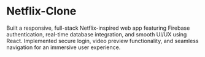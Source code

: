 # Netflix-Clone
Built a responsive, full-stack Netflix-inspired web app featuring Firebase authentication, real-time database integration, and smooth UI/UX using React. Implemented secure login, video preview functionality, and seamless navigation for an immersive user experience.
